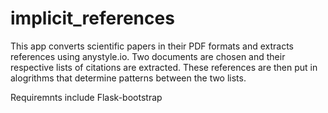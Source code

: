 # implicit_references
This app converts scientific papers in their PDF formats and extracts references using anystyle.io.
Two documents are chosen and their respective lists of citations are extracted.
These references are then put in alogrithms that determine patterns between the two lists.

Requiremnts include Flask-bootstrap
